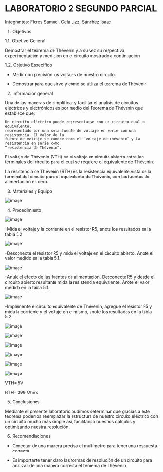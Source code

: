 # LABORATORIO 2 SEGUNDO PARCIAL

Integrantes: Flores Samuel, Cela Lizz, Sánchez Isaac

1. Objetivos

1.1. Objetivo General

Demostrar el teorema de Thévenin y a su vez su respectiva experimentación y medición en el circuito mostrado a continuación 

1.2. Objetivo Especifico

- Medir con precisión los voltajes de nuestro circuito.

- Demostrar para que sirve y cómo se utiliza el teorema de Thévenin 

2. Información general

Una de las maneras de simplificar y facilitar el análisis de circuitos eléctricos y electrónicos es por medio del Teorema de Thévenin que establece que:

    Un circuito eléctrico puede representarse con un circuito dual o equivalente,
    representado por una sola fuente de voltaje en serie con una resistencia. El valor de la
    fuente de voltaje se conoce como el “voltaje de Thévenin” y la resistencia en serie como
    “resistencia de Thévenin”.
    
El voltaje de Thévenin (VTH) es el voltaje en circuito abierto entre las terminales del circuito para el cual se requiere el equivalente de Thévenin.

La resistencia de Thévenin (RTH) es la resistencia equivalente vista de la terminal del circuito para el equivalente de Thévenin, con las fuentes de alimentación en cero.

3. Materiales y Equipo

![image](https://user-images.githubusercontent.com/94079321/149372444-1776ea74-7426-4e44-b756-6680c9f049d0.png)

4. Procedimiento

![image](https://user-images.githubusercontent.com/94079321/149372490-9d0bf6d8-54c2-4e67-80c9-4dc540f17ce6.png)

-Mida el voltaje y la corriente en el resistor R5, anote los resultados en la tabla 5.2

![image](https://user-images.githubusercontent.com/94079321/149372544-46673ef2-e0a5-4698-93c2-6ccc47c119c1.png)

-Desconecte el resistor R5 y mida el voltaje en el circuito abierto. Anote el valor medido en la tabla 5.1.

![image](https://user-images.githubusercontent.com/94079321/149372609-414f2d3d-809f-44f1-9b41-d9cefb7901bf.png)

-Anule el efecto de las fuentes de alimentación. Desconecte R5 y desde el circuito abierto resultante mida la resistencia equivalente. Anote el valor medido en la tabla 5.1.

![image](https://user-images.githubusercontent.com/94079321/149373331-51149e36-2d82-4067-a47e-645e1be628ea.png)

-Implemente el circuito equivalente de Thévenin, agregue el resistor R5 y mida la corriente y el voltaje en el mismo, anote los resultados en la tabla 5.2.

![image](https://user-images.githubusercontent.com/94079321/149376660-7f6e22d5-1943-474a-bcae-e98bd939531c.png)

![image](https://user-images.githubusercontent.com/94079321/149375400-22417867-f0d5-4ad8-b3b4-c9c55dbebe0a.png)

![image](https://user-images.githubusercontent.com/94079321/149376302-ba23d781-3afd-49ec-ae31-594e9f680dd4.png)

![image](https://user-images.githubusercontent.com/94079321/149376342-ec370d8f-c85f-46de-bf7d-a7011d88b1bb.png)

![image](https://user-images.githubusercontent.com/94079321/149376373-a517143e-41f7-4434-8a0c-00efe5d557fc.png)

![image](https://user-images.githubusercontent.com/94079321/149376395-72a3ed7d-1843-4447-9688-4cbb1cff5e3f.png)

VTH= 5V

RTH= 299 Ohms

5. Conclusiones

Mediante el presente laboratorio pudimos determinar que gracias a este teorema podemos reemplazar la estructura de nuestro circuito eléctrico con un circuito mucho más simple así, facilitando nuestros cálculos y optimizando nuestra resolución.

6. Recomendiaciones

- Conectar de una manera precisa el multímetro para tener una respuesta correcta.

- Es importante tener claro las formas de resolución de un circuito para analizar de una manera correcta el teorema dé Thévenin


